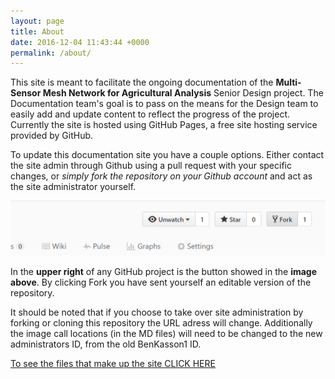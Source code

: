 ```yaml
---
layout: page
title: About
date: 2016-12-04 11:43:44 +0000
permalink: /about/
---
```

This site is meant to facilitate the ongoing documentation of the **Multi-Sensor Mesh Network for Agricultural Analysis** Senior Design project. The Documentation team's goal is to pass on the means for the Design team to easily add and update content to reflect the progress of the project. Currently the site is hosted using GitHub Pages, a free site hosting service provided by GitHub.

To update this documentation site you have a couple options. Either contact the site admin through Github using a pull request with your specific changes, or *simply fork the repository on your Github account* and act as the site administrator yourself.

![Fork GitHub](https://github.com/BenKasson1/DocumentationAg2/blob/master/docs/assets/images/GHFork.png?raw=true")

In the **upper right** of any GitHub project is the button showed in the **image above**. By clicking Fork you have sent yourself an editable version of the repository. 

It should be noted that if you choose to take over site administration by forking or cloning this repository the URL adress will change.
Additionally the image call locations (in the MD files) will need to be changed to the new administrators ID, from the old BenKasson1 ID.

[To see the files that make up the site CLICK HERE](https://github.com/BenKasson1/DocumentationAg2)
